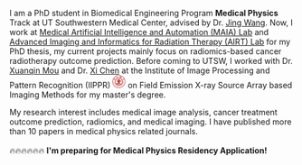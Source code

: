 I am a PhD student in Biomedical Engineering Program **Medical Physics** Track at UT Southwestern Medical Center, advised by Dr. [Jing Wang](https://profiles.utsouthwestern.edu/profile/115158/jing-wang.html). Now, I work at [Medical Artificial Intelligence and Automation (MAIA) Lab](https://www.utsouthwestern.edu/labs/maia/) and [Advanced Imaging and Informatics for Radiation Therapy (AIRT) Lab](https://www.utsouthwestern.edu/labs/airt/) for my PhD thesis, my current projects mainly focus on radiomics-based cancer radiotherapy outcome prediction. Before coming to UTSW, I worked with Dr. [Xuanqin Mou](https://gr.xjtu.edu.cn/web/xqmou/home) and Dr. [Xi Chen](http://gr.xjtu.edu.cn/web/candy/home) at the Institute of Image Processing and Pattern Recognition (IIPPR) <a href="http://en.xjtu.edu.cn/"><img class="svg" src="/images/XJTU.svg" width="23pt"></a> on Field Emission X-ray Source Array based Imaging Methods for my master's degree.

My research interest includes medical image analysis, cancer treatment outcome prediction, radiomics, and medical imaging. I have published more than 10 papers in medical physics related journals.
<br/>
<br/>
🔥🔥🔥🔥🔥🔥 **I'm preparing for Medical Physics Residency Application!** 